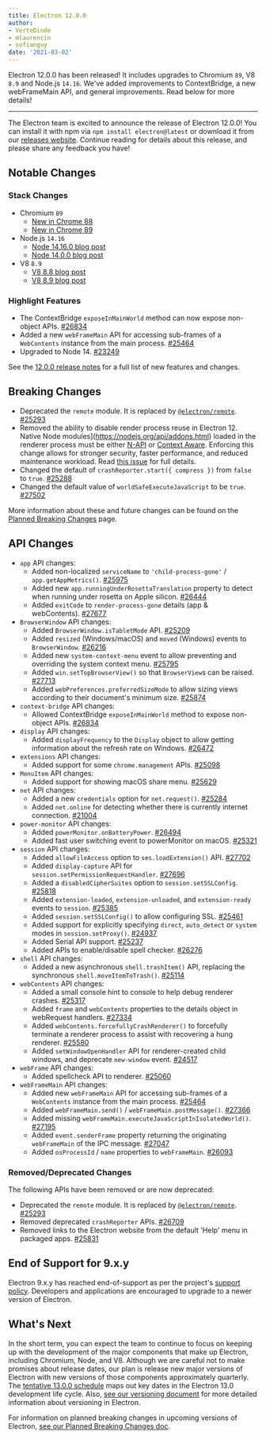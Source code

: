 ```yaml
---
title: Electron 12.0.0
author:
- VerteDinde
- mlaurencin
- sofianguy
date: '2021-03-02'
---
```


Electron 12.0.0 has been released! It includes upgrades to Chromium `89`, V8 `8.9` and Node.js `14.16`. We've added improvements to ContextBridge, a new webFrameMain API, and general improvements. Read below for more details!

---

The Electron team is excited to announce the release of Electron 12.0.0! You can install it with npm via `npm install electron@latest` or download it from our [releases website](https://electronjs.org/releases/stable). Continue reading for details about this release, and please share any feedback you have!

## Notable Changes

### Stack Changes

* Chromium `89`
    * [New in Chrome 88](https://developer.chrome.com/blog/new-in-chrome-88/)
    * [New in Chrome 89](https://developer.chrome.com/blog/new-in-chrome-89/)
* Node.js `14.16`
    * [Node 14.16.0 blog post](https://nodejs.org/en/blog/release/v14.16.0/)
    * [Node 14.0.0 blog post](https://nodejs.org/en/blog/release/v14.0.0/)
* V8 `8.9`
    * [V8 8.8 blog post](https://v8.dev/blog/v8-release-88)
    * [V8 8.9 blog post](https://v8.dev/blog/v8-release-89)

### Highlight Features

* The ContextBridge `exposeInMainWorld` method can now expose non-object APIs. [#26834](https://github.com/electron/electron/pull/26834)
* Added a new `webFrameMain` API for accessing sub-frames of a `WebContents` instance from the main process. [#25464](https://github.com/electron/electron/pull/25464)
* Upgraded to Node 14. [#23249](https://github.com/electron/electron/pull/25249)

See the [12.0.0 release notes](https://github.com/electron/electron/releases/tag/v12.0.0) for a full list of new features and changes.

## Breaking Changes

* Deprecated the `remote` module. It is replaced by [`@electron/remote`](https://github.com/electron/remote). [#25293](https://github.com/electron/electron/pull/25293)
* Removed the ability to disable render process reuse in Electron 12. Native Node modules](https://nodejs.org/api/addons.html) loaded in the renderer process must be either [N-API](https://nodejs.org/api/n-api.html) or [Context Aware](https://nodejs.org/api/addons.html#addons_context_aware_addons). Enforcing this change allows for stronger security, faster performance, and reduced maintenance workload. Read [this issue](https://github.com/electron/electron/issues/18397) for full details.
* Changed the default of `crashReporter.start({ compress })` from `false` to `true`. [#25288](https://github.com/electron/electron/pull/25288) 
* Changed the default value of `worldSafeExecuteJavaScript` to be `true`. [#27502](https://github.com/electron/electron/pull/27502) 

More information about these and future changes can be found on the [Planned Breaking Changes](https://github.com/electron/electron/blob/master/docs/breaking-changes.md) page.

## API Changes

* `app` API changes:
    * Added non-localized `serviceName` to `'child-process-gone'` / `app.getAppMetrics()`. [#25975](https://github.com/electron/electron/pull/25975) 
    * Added new `app.runningUnderRosettaTranslation` property to detect when running under rosetta on Apple silicon. [#26444](https://github.com/electron/electron/pull/26444)
    * Added `exitCode` to `render-process-gone` details (app & webContents). [#27677](https://github.com/electron/electron/pull/27677) 
* `BrowserWindow` API changes:
    * Added `BrowserWindow.isTabletMode` API. [#25209](https://github.com/electron/electron/pull/25209)
    * Added `resized` (Windows/macOS) and `moved` (Windows) events to `BrowserWindow`. [#26216](https://github.com/electron/electron/pull/26216)
    * Added new `system-context-menu` event to allow preventing and overriding the system context menu. [#25795](https://github.com/electron/electron/pull/25795)
    * Added `win.setTopBrowserView()` so that `BrowserView`s can be raised. [#27713](https://github.com/electron/electron/pull/27713)
    * Added `webPreferences.preferredSizeMode` to allow sizing views according to their document's minimum size. [#25874](https://github.com/electron/electron/pull/25874) 
* `context-bridge` API changes:
    * Allowed ContextBridge `exposeInMainWorld` method to expose non-object APIs. [#26834](https://github.com/electron/electron/pull/26834)
* `display` API changes:
    * Added `displayFrequency` to the `Display` object to allow getting information about the refresh rate on Windows. [#26472](https://github.com/electron/electron/pull/26472)
* `extensions` API changes:
    * Added support for some `chrome.management` APIs. [#25098](https://github.com/electron/electron/pull/25098)
* `MenuItem` API changes:
    * Added support for showing macOS share menu. [#25629](https://github.com/electron/electron/pull/25629) 
* `net` API changes:
    * Added a new `credentials` option for `net.request()`. [#25284](https://github.com/electron/electron/pull/25284) 
    * Added `net.online` for detecting whether there is currently internet connection. [#21004](https://github.com/electron/electron/pull/21004) 
* `power-monitor` API changes:
    * Added `powerMonitor.onBatteryPower`. [#26494](https://github.com/electron/electron/pull/26494) 
    * Added fast user switching event to powerMonitor on macOS. [#25321](https://github.com/electron/electron/pull/25321)
* `session` API changes:
    * Added `allowFileAccess` option to `ses.loadExtension()` API. [#27702](https://github.com/electron/electron/pull/27702)
    * Added `display-capture` API for `session.setPermissionRequestHandler`. [#27696](https://github.com/electron/electron/pull/27696) 
    * Added a `disabledCipherSuites` option to `session.setSSLConfig`. [#25818](https://github.com/electron/electron/pull/25818) 
    * Added `extension-loaded`, `extension-unloaded`, and `extension-ready` events to `session`. [#25385](https://github.com/electron/electron/pull/25385) 
    * Added `session.setSSLConfig()` to allow configuring SSL. [#25461](https://github.com/electron/electron/pull/25461)
    * Added support for explicitly specifying `direct`, `auto_detect` or `system` modes in `session.setProxy()`. [#24937](https://github.com/electron/electron/pull/24937)
    * Added Serial API support. [#25237](https://github.com/electron/electron/pull/25237) 
    * Added APIs to enable/disable spell checker. [#26276](https://github.com/electron/electron/pull/26276) 
* `shell` API changes:
    * Added a new asynchronous `shell.trashItem()` API, replacing the synchronous `shell.moveItemToTrash()`. [#25114](https://github.com/electron/electron/pull/25114) 
* `webContents` API changes:
    * Added a small console hint to console to help debug renderer crashes. [#25317](https://github.com/electron/electron/pull/25317)
    * Added `frame` and `webContents` properties to the details object in webRequest handlers. [#27334](https://github.com/electron/electron/pull/27334) 
    * Added `webContents.forcefullyCrashRenderer()` to forcefully terminate a renderer process to assist with recovering a hung renderer. [#25580](https://github.com/electron/electron/pull/25580)
    * Added `setWindowOpenHandler` API for renderer-created child windows, and deprecate `new-window` event. [#24517](https://github.com/electron/electron/pull/24517) 
* `webFrame` API changes:
    * Added spellcheck API to renderer. [#25060](https://github.com/electron/electron/pull/25060) 
* `webFrameMain` API changes:
    * Added new `webFrameMain` API for accessing sub-frames of a `WebContents` instance from the main process. [#25464](https://github.com/electron/electron/pull/25464)
    * Added `webFrameMain.send()` / `webFrameMain.postMessage()`. [#27366](https://github.com/electron/electron/pull/27366) 
    * Added missing `webFrameMain.executeJavaScriptInIsolatedWorld()`. [#27195](https://github.com/electron/electron/pull/27195) 
    * Added `event.senderFrame` property returning the originating `webFrameMain` of the IPC message. [#27047](https://github.com/electron/electron/pull/27047) 
    * Added `osProcessId` / `name` properties to `webFrameMain`. [#26093](https://github.com/electron/electron/pull/26093) 

### Removed/Deprecated Changes

The following APIs have been removed or are now deprecated:

* Deprecated the `remote` module. It is replaced by [`@electron/remote`](https://github.com/electron/remote). [#25293](https://github.com/electron/electron/pull/25293)
* Removed deprecated `crashReporter` APIs. [#26709](https://github.com/electron/electron/pull/26709) 
* Removed links to the Electron website from the default 'Help' menu in packaged apps. [#25831](https://github.com/electron/electron/pull/25831) 

## End of Support for 9.x.y

Electron 9.x.y has reached end-of-support as per the project's [support policy](https://electronjs.org/docs/tutorial/support#supported-versions). Developers and applications are encouraged to upgrade to a newer version of Electron.

## What's Next

In the short term, you can expect the team to continue to focus on keeping up with the development of the major components that make up Electron, including Chromium, Node, and V8. Although we are careful not to make promises about release dates, our plan is release new major versions of Electron with new versions of those components approximately quarterly. The [tentative 13.0.0 schedule](https://electronjs.org/docs/tutorial/electron-timelines) maps out key dates in the Electron 13.0 development life cycle. Also, [see our versioning document](https://electronjs.org/docs/tutorial/electron-versioning) for more detailed information about versioning in Electron.

For information on planned breaking changes in upcoming versions of Electron, [see our Planned Breaking Changes doc](https://github.com/electron/electron/blob/master/docs/breaking-changes.md).


